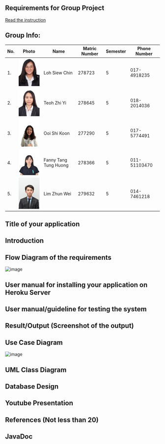 ## Requirements for Group Project
[Read the instruction](https://github.com/STIW3054-A221/class-activity-soc/blob/main/GroupProject.md)

## Group Info:
| No. | Photo                                       | Name                  | Matric Number | Semester | Phone Number |
| ------------- |---------------------------------------------|-----------------------|---------------|----------|--------------|
|1.| <img src= "images/siew_chin.jpg" width=100> | Loh Siew Chin         | 278723        | 5        | 017-4918235  |
|2.| <img src= "images/zhi_yi.jpg" width=100>    | Teoh Zhi Yi           | 278645        | 5        | 018-2014036  |
|3.| <img src= "images/shi_koon.jpg" width=100>  | Ooi Shi Koon          | 277290        | 5        | 017-5774491  |
|4.| <img src= "images/fanny.jpg" width=100>     | Fanny Tang Tung Huong | 278366        | 5        | 011-51103470 |
|5.| <img src= "images/zhun_wei.JPG" width=100>  | Lim Zhun Wei          | 279632        | 5        | 014-7461218  |

## Title of your application
## Introduction
## Flow Diagram of the requirements
![image](https://user-images.githubusercontent.com/73087918/201609578-53778479-85ee-4668-a786-b1b7467b81fd.png)

## User manual for installing your application on Heroku Server
## User manual/guideline for testing the system
## Result/Output (Screenshot of the output)
## Use Case Diagram
![image](https://user-images.githubusercontent.com/73087918/201609653-8274050a-81b4-4f53-a7f3-3c5bc3708d61.png)

## UML Class Diagram
## Database Design
## Youtube Presentation
## References (Not less than 20)
## JavaDoc

